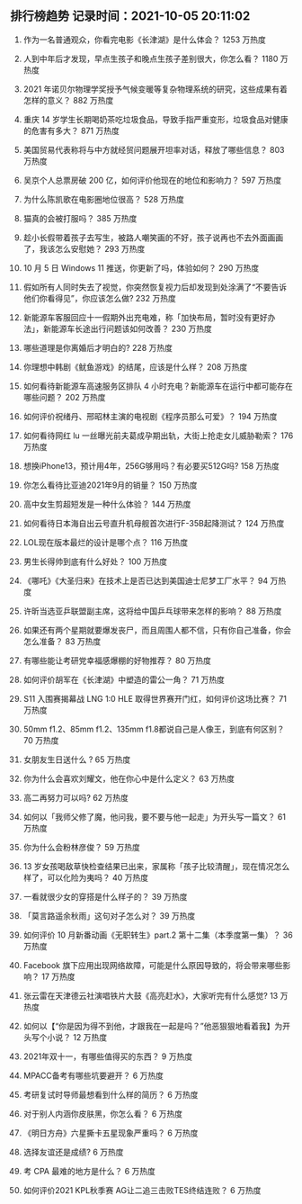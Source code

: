 
## 排行榜趋势 记录时间：2021-10-05 20:11:02
  
  1. 作为一名普通观众，你看完电影《长津湖》是什么体会？ 1253 万热度
    
  2. 人到中年后才发现，早点生孩子和晚点生孩子差别很大，你怎么看？ 1180 万热度
    
  3. 2021 年诺贝尔物理学奖授予气候变暖等复杂物理系统的研究，这些成果有着怎样的意义？ 882 万热度
    
  4. 重庆 14 岁学生长期喝奶茶吃垃圾食品，导致手指严重变形，垃圾食品对健康的危害有多大？ 871 万热度
    
  5. 美国贸易代表称将与中方就经贸问题展开坦率对话，释放了哪些信息？ 803 万热度
    
  6. 吴京个人总票房破 200 亿，如何评价他现在的地位和影响力？ 597 万热度
    
  7. 为什么陈凯歌在电影圈地位很高？ 528 万热度
    
  8. 猫真的会被打服吗？ 385 万热度
    
  9. 趁小长假带着孩子去写生，被路人嘲笑画的不好，孩子说再也不去外面画画了，我该怎么安慰她？ 293 万热度
    
  10. 10 月 5 日 Windows 11 推送，你更新了吗，体验如何？ 290 万热度
    
  11. 假如所有人同时失去了视觉，你突然恢复视力后却发现到处涂满了“不要告诉他们你看得见”，你应该怎么做? 232 万热度
    
  12. 新能源车客服回应十一假期外出充电难，称「加快布局，暂时没有更好办法」，新能源车长途出行问题该如何改善？ 230 万热度
    
  13. 哪些道理是你离婚后才明白的? 228 万热度
    
  14. 你理想中韩剧《鱿鱼游戏》的结尾，应该是什么样？ 208 万热度
    
  15. 如何看待新能源车高速服务区排队 4 小时充电？新能源车在运行中都可能存在哪些问题？ 202 万热度
    
  16. 如何评价祝绪丹、邢昭林主演的电视剧《程序员那么可爱》？ 194 万热度
    
  17. 如何看待网红 lu 一丝曝光前夫葛成孕期出轨，大街上抢走女儿威胁勒索？ 176 万热度
    
  18. 想换iPhone13，预计用4年，256G够用吗？有必要买512G吗? 158 万热度
    
  19. 你怎么看待比亚迪2021年9月的销量？ 150 万热度
    
  20. 高中女生剪超短发是一种什么体验？ 144 万热度
    
  21. 如何看待日本海自出云号直升机母舰首次进行F-35B起降测试？ 124 万热度
    
  22. LOL现在版本最烂的设计是哪个点？ 116 万热度
    
  23. 男生长得帅到底有什么好处？ 100 万热度
    
  24. 《哪吒》《大圣归来》在技术上是否已达到美国迪士尼梦工厂水平？ 94 万热度
    
  25. 许昕当选亚乒联盟副主席，这将给中国乒乓球带来怎样的影响？ 88 万热度
    
  26. 如果还有两个星期就要爆发丧尸，而且周围人都不信，只有你自己准备，你会怎么准备？ 83 万热度
    
  27. 有哪些能让考研党幸福感爆棚的好物推荐？ 80 万热度
    
  28. 如何评价胡军在《长津湖》中塑造的雷公一角？ 71 万热度
    
  29. S11 入围赛揭幕战 LNG 1:0 HLE 取得世界赛开门红，如何评价这场比赛？ 71 万热度
    
  30. 50mm f1.2、85mm f1.2、135mm f1.8都说自己是人像王，到底有何区别？ 70 万热度
    
  31. 女朋友生日送什么 ? 65 万热度
    
  32. 你为什么会喜欢刘耀文，他在你心中是什么定义？ 63 万热度
    
  33. 高二再努力可以吗? 62 万热度
    
  34. 如何以「我师父修了魔，他问我，要不要与他一起走」为开头写一篇文？ 61 万热度
    
  35. 你为什么会粉林彦俊？ 59 万热度
    
  36. 13 岁女孩喝敌草快检查结果已出来，家属称「孩子比较清醒」，现在情况怎么样了，可以化险为夷吗？ 40 万热度
    
  37. 一看就很少女的穿搭是什么样子的？ 39 万热度
    
  38. 「莫言路遥余秋雨」这句对子怎么对？ 39 万热度
    
  39. 如何评价 10 月新番动画《无职转生》part.2 第十二集（本季度第一集）？ 36 万热度
    
  40. Facebook 旗下应用出现网络故障，可能是什么原因导致的，将会带来哪些影响？ 17 万热度
    
  41. 张云雷在天津德云社演唱铁片大鼓《高亮赶水》，大家听完有什么感觉? 13 万热度
    
  42. 如何以【“你是因为得不到他，才跟我在一起是吗？”他恶狠狠地看着我】为开头写个小说？ 12 万热度
    
  43. 2021年双十一，有哪些值得买的东西？ 9 万热度
    
  44. MPACC备考有哪些坑要避开？ 6 万热度
    
  45. 考研复试时导师最想看到什么样的简历？ 6 万热度
    
  46. 对于别人内涵你皮肤黑，你怎么看？ 6 万热度
    
  47. 《明日方舟》六星撕卡五星现象严重吗？ 6 万热度
    
  48. 选择友谊还是成绩? 6 万热度
    
  49. 考 CPA 最难的地方是什么？ 6 万热度
    
  50. 如何评价2021 KPL秋季赛 AG让二追三击败TES终结连败？ 6 万热度
    
